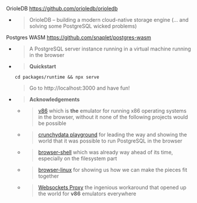 
OrioleDB https://github.com/orioledb/orioledb
- > OrioleDB – building a modern cloud-native storage engine (... and solving some PostgreSQL wicked problems)

Postgres WASM https://github.com/snaplet/postgres-wasm
- > A PostgreSQL server instance running in a virtual machine running in the browser
- > **Quickstart**
  ```terminal
  cd packages/runtime && npx serve
  ```
  > Go to http://localhost:3000 and have fun!
- > **Acknowledgements**
  * > [v86](https://github.com/copy/v86) which is **the** emulator for running x86 operating systems in the browser, without it none of the following projects would be possible
  * > [crunchydata playground](https://www.crunchydata.com/developers/playground) for leading the way and showing the world that it was possible to run PostgreSQL in the browser
  * > [browser-shell](https://github.com/humphd/browser-shell) which was already way ahead of its time, especially on the filesystem part
  * > [browser-linux](https://github.com/Darin755/browser-linux) for showing us how we can make the pieces fit together
  * > [Websockets Proxy](https://github.com/benjamincburns/websockproxy) the ingenious workaround that opened up the world for **v86** emulators everywhere
